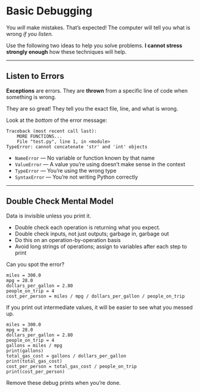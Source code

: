 # Basic Debugging

You _will_ make mistakes. That’s expected! The computer will tell you what is wrong _if you listen._

Use the following two ideas to help you solve problems. **I cannot stress strongly enough** how these techniques will help.

------

## Listen to Errors

**Exceptions** are errors. They are **thrown** from a specific line of code when something is wrong.

They are so great! They tell you the exact file, line, and what is wrong.

Look at the _bottom_ of the error message:

    Traceback (most recent call last):
        MORE FUNCTIONS...
        File "test.py", line 1, in <module>
    TypeError: cannot concatenate 'str' and 'int' objects

* `NameError` — No variable or function known by that name
* `ValueError` — A value you’re using doesn’t make sense in the context
* `TypeError` — You’re using the wrong type
* `SyntaxError` — You’re not writing Python correctly

------

## Double Check Mental Model

Data is invisible unless you print it.

* Double check each operation is returning what you expect.
* Double check inputs, not just outputs; garbage in, garbage out
* Do this on an operation-by-operation basis
* Avoid long strings of operations; assign to variables after each step to print

Can you spot the error?

    miles = 300.0
    mpg = 28.0
    dollars_per_gallon = 2.80
    people_on_trip = 4
    cost_per_person = miles / mpg / dollars_per_gallon / people_on_trip

If you print out intermediate values, it will be easier to see what you messed up.

    miles = 300.0
    mpg = 28.0
    dollars_per_gallon = 2.80
    people_on_trip = 4
    gallons = miles / mpg
    print(gallons)
    total_gas_cost = gallons / dollars_per_gallon
    print(total_gas_cost)
    cost_per_person = total_gas_cost / people_on_trip
    print(cost_per_person)

Remove these debug prints when you’re done.